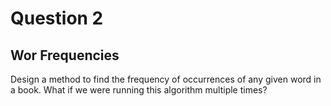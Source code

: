 # Question 2
## Wor Frequencies
Design a method to find the frequency of occurrences of any given word in a book. What if we were running this algorithm multiple times?
